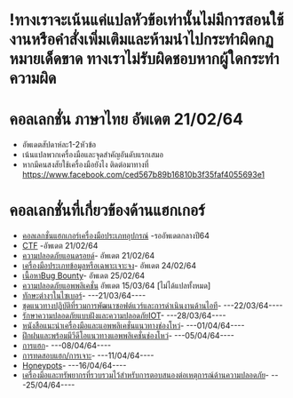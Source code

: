 # !ทางเราจะเน้นแค่แปลหัวข้อเท่านั้นไม่มีการสอนใช้งานหรือคำสั่งเพิ่มเติมและห้ามนำไปกระทำผิดกฏหมายเด็ดขาด ทางเราไม่รับผิดชอบหากผู้ใดกระทำความผิด
# คอลเลกชั่น ภาษาไทย อัพเดต 21/02/64
* อัพเดตสัปดาห์ละ1-2หัวข้อ
* เน้นแปลพวกเครื่องมือและจุดสำคัญอันดับแรกเสมอ
* หากมีคนสงสัยใช้เครื่องมือยังไง ติดต่อมาทางที่ https://www.facebook.com/ced567b89b16810b3f35faf4055693e1
#  คอลเลกชั่นที่เกี่ยวข้องด้านแฮกเกอร์
* [คอลเลกชั่นแฮกเกอร์เครื่องมือประเภทอุปกรณ์](https://docs.google.com/document/d/1Ls5sdVkBTFk-7C7tVJsmMe38fTZqRwVoUIA_yi5zNxw/edit?usp=sharing)  -รออัพเดตกลางปี64
* [CTF](https://docs.google.com/document/d/18307aJ5ncoCR15b9g6Ub9UV1jacWjh3VAvhFUqKFve4/edit?usp=sharing) -อัพเดต 21/02/64
* [ความปลอดภัยแอนดรอยด์](https://docs.google.com/document/d/14Dj_MnsFhiM5rGvfrpuB5yKEE6oMJTH9789gHolW9hE/edit?usp=sharing)-  อัพเดต 21/02/64
* [เครื่องมือประเภทข้อมูลหรือเฉพาะเจาะจง](https://docs.google.com/document/d/10K4MyDP27Ibq-eb97Lay-oLKV5fS9LjNuI4NhX8IpbA/edit?usp=sharing)- อัพเดต 24/02/64
* [เนื้อหาBug Bounty](https://docs.google.com/document/d/11wnIzhDegr7U9crpY0nma3VnDHT1vn9aENaDaJFpS-o/edit?usp=sharing)- อัพเดต 25/02/64
* [ความปลอดภัยแอพพลิเคชั่น](https://docs.google.com/document/d/1myVsDhS-oKRiWBAHul7UqSGNm4ERAmvR-pM0olifASA/edit?usp=sharing)  อัพเดต 15/03/64 [ไม่ได้แปลทั้งหมด]
* [ทักษะต่างๆในไซเบอร์]()- ---21/03/64----
* [ชุดแนวทางปฏิบัติที่รวมการพัฒนาซอฟต์แวร์และการดำเนินงานด้านไอที]()- ---22/03/64----
* [รักษาความปลอดภัยแบบฝังและความปลอดภัยIOT]()- ---28/03/64----
* [หนังสือแนะนำเครื่องมือและแอพพลิเคชั่นแนวทางช่องโหว่]()- ---01/04/64----
* [ฝึกฝนและพร้อมมีวีดีโอแนวทางแอพพลิเคชั่นช่องโหว่]()- ---05/04/64----
* [การแฮก]()- ---08/04/64----
* [การทดสอบแฮก/การเจาะ]()- ---11/04/64----
* [Honeypots]()- ---16/04/64----
* [เครื่องมือและทรัพยากรที่รวบรวมไว้สำหรับการตอบสนองต่อเหตุการณ์ด้านความปลอดภัย]()- ---25/04/64----

